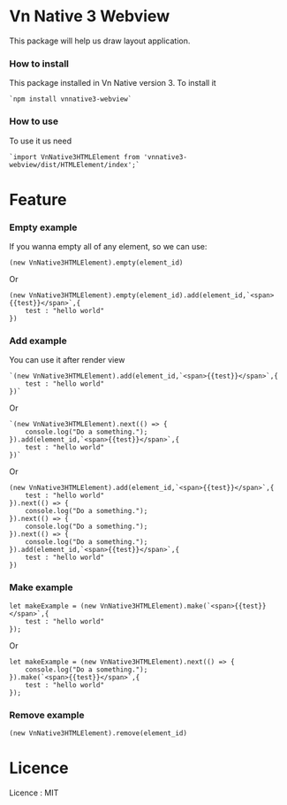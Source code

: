 # Vn Native 3 Webview
This package will help us draw layout application.

### How to install 

This package installed in Vn Native version 3. To install it

    `npm install vnnative3-webview`
### How to use 

To use it us need 

    `import VnNative3HTMLElement from 'vnnative3-webview/dist/HTMLElement/index';`

# Feature 

### Empty example 
If you wanna empty all of any element, so we can use: 

    (new VnNative3HTMLElement).empty(element_id)

Or 

    (new VnNative3HTMLElement).empty(element_id).add(element_id,`<span>{{test}}</span>`,{
        test : "hello world"
    })
    
### Add example 
You can use it after render view

    `(new VnNative3HTMLElement).add(element_id,`<span>{{test}}</span>`,{
        test : "hello world"
    })`

Or

    `(new VnNative3HTMLElement).next(() => {
        console.log("Do a something.");
    }).add(element_id,`<span>{{test}}</span>`,{
        test : "hello world"
    })`

Or

    (new VnNative3HTMLElement).add(element_id,`<span>{{test}}</span>`,{
        test : "hello world"
    }).next(() => {
        console.log("Do a something.");
    }).next(() => {
        console.log("Do a something.");
    }).next(() => {
        console.log("Do a something.");
    }).add(element_id,`<span>{{test}}</span>`,{
        test : "hello world"
    })

### Make example 

    let makeExample = (new VnNative3HTMLElement).make(`<span>{{test}}</span>`,{
        test : "hello world"
    });

Or

    let makeExample = (new VnNative3HTMLElement).next(() => {
        console.log("Do a something.");
    }).make(`<span>{{test}}</span>`,{
        test : "hello world"
    });

### Remove example 

    (new VnNative3HTMLElement).remove(element_id)
    

# Licence

Licence : MIT